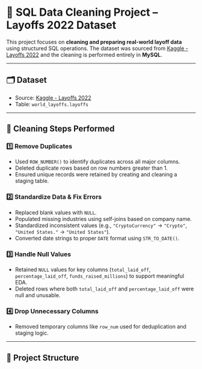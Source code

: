 # 🧹 SQL Data Cleaning Project – Layoffs 2022 Dataset

This project focuses on **cleaning and preparing real-world layoff data** using structured SQL operations. The dataset was sourced from [Kaggle - Layoffs 2022](https://www.kaggle.com/datasets/swaptr/layoffs-2022) and the cleaning is performed entirely in **MySQL**.

---

## 🗂 Dataset

- Source: [Kaggle - Layoffs 2022](https://www.kaggle.com/datasets/swaptr/layoffs-2022)
- Table: `world_layoffs.layoffs`

---

## 🔧 Cleaning Steps Performed

### 1️⃣ Remove Duplicates
- Used `ROW_NUMBER()` to identify duplicates across all major columns.
- Deleted duplicate rows based on row numbers greater than 1.
- Ensured unique records were retained by creating and cleaning a staging table.

### 2️⃣ Standardize Data & Fix Errors
- Replaced blank values with `NULL`.
- Populated missing industries using self-joins based on company name.
- Standardized inconsistent values (e.g., `"CryptoCurrency"` → `"Crypto"`, `"United States."` → `"United States"`).
- Converted date strings to proper `DATE` format using `STR_TO_DATE()`.

### 3️⃣ Handle Null Values
- Retained `NULL` values for key columns (`total_laid_off`, `percentage_laid_off`, `funds_raised_millions`) to support meaningful EDA.
- Deleted rows where both `total_laid_off` and `percentage_laid_off` were null and unusable.

### 4️⃣ Drop Unnecessary Columns
- Removed temporary columns like `row_num` used for deduplication and staging logic.

---

## 📁 Project Structure

